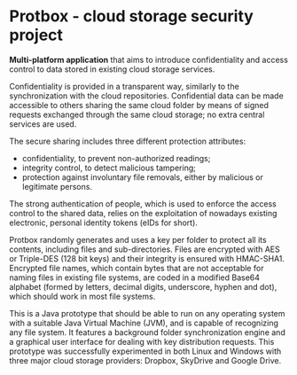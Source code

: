 Protbox - cloud storage security project
=======

**Multi-platform application** that aims to introduce confidentiality and access control to data stored in existing cloud storage services.

Confidentiality is provided in a transparent way, similarly to the synchronization with the cloud repositories. Confidential data can be made accessible to others sharing the same cloud folder by means of signed requests exchanged through the same cloud storage; no extra central services are used.

The secure sharing includes three different protection attributes: 
- confidentiality, to prevent non-authorized readings; 
- integrity control, to detect malicious tampering;
- protection against involuntary file removals, either by malicious or legitimate persons.

The strong authentication of people, which is used to enforce the access control to the shared data, relies on the exploitation of nowadays existing electronic, personal identity tokens (eIDs for short).

Protbox randomly generates and uses a key per folder to protect all its contents, including files and sub-directories. Files are encrypted with AES or Triple-DES (128 bit keys) and their integrity is ensured with HMAC-SHA1. Encrypted file names, which contain bytes that are not acceptable for naming files in existing file systems, are coded in a modified Base64 alphabet (formed by letters, decimal digits, underscore, hyphen and dot), which should work in most file systems.


This is a Java prototype that should be able to run on any operating system with a suitable Java Virtual Machine (JVM), and is capable of recognizing any file system. It features a background folder synchronization engine and a graphical user interface for dealing with key distribution requests. This prototype was successfully experimented in both Linux and Windows with three major cloud storage providers: Dropbox, SkyDrive and Google Drive.
